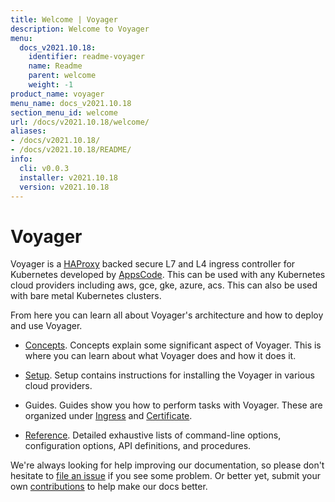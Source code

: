 ```yaml
---
title: Welcome | Voyager
description: Welcome to Voyager
menu:
  docs_v2021.10.18:
    identifier: readme-voyager
    name: Readme
    parent: welcome
    weight: -1
product_name: voyager
menu_name: docs_v2021.10.18
section_menu_id: welcome
url: /docs/v2021.10.18/welcome/
aliases:
- /docs/v2021.10.18/
- /docs/v2021.10.18/README/
info:
  cli: v0.0.3
  installer: v2021.10.18
  version: v2021.10.18
---
```


# Voyager

Voyager is a [HAProxy](http://www.haproxy.org/) backed secure L7 and L4 ingress controller for Kubernetes developed by [AppsCode](https://appscode.com). This can be used with any Kubernetes cloud providers including aws, gce, gke, azure, acs. This can also be used with bare metal Kubernetes clusters.

From here you can learn all about Voyager's architecture and how to deploy and use Voyager.

- [Concepts](/docs/v2021.10.18/concepts/). Concepts explain some significant aspect of Voyager. This
is where you can learn about what Voyager does and how it does it.

- [Setup](/docs/v2021.10.18/setup/). Setup contains instructions for installing
  the Voyager in various cloud providers.

- Guides. Guides show you how to perform tasks with Voyager. These are organized under [Ingress](/docs/v2021.10.18/guides/ingress) and [Certificate](/docs/v2021.10.18/guides/certificate).

- [Reference](/docs/v2021.10.18/reference/). Detailed exhaustive lists of
command-line options, configuration options, API definitions, and procedures.

We're always looking for help improving our documentation, so please don't hesitate to
[file an issue](https://github.com/voyagermesh/voyager/issues/new) if you see some problem.
Or better yet, submit your own [contributions](/docs/v2021.10.18/CONTRIBUTING) to help
make our docs better.

